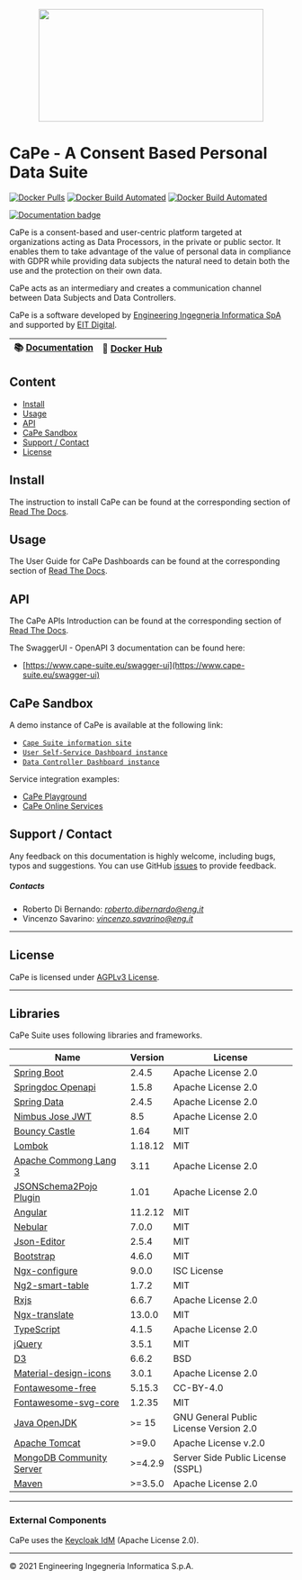 <p align="center">
<img width="400" height="200" src="https://www.cape-suite.eu/cape-dashboard/assets/images/app/cape-logo.png">
</p>

# CaPe - A Consent Based Personal Data Suite

[![Docker Pulls](https://img.shields.io/docker/pulls/capesuite/account-manager)](https://hub.docker.com/r/capesuite/account-manager)
[![Docker Build Automated](https://img.shields.io/docker/cloud/automated/capesuite/account-manager)](https://hub.docker.com/r/capesuite/account-manager)
[![Docker Build Automated](https://img.shields.io/docker/cloud/build/capesuite/account-manager)](https://hub.docker.com/r/capesuite/account-manager)

[![Documentation badge](https://img.shields.io/readthedocs/cape-suite)](https://cape-suite.readthedocs.io/)

CaPe is a consent-based and user-centric platform targeted at organizations acting as Data Processors, in the private or public sector. It enables them to take advantage of the value of personal data in compliance with GDPR while providing data subjects the natural need to detain both the use and the protection on their own data.

CaPe acts as an intermediary and creates a communication channel between Data Subjects and Data Controllers.

CaPe is a software developed by
[Engineering Ingegneria Informatica SpA](http://www.eng.it) and supported by [EIT Digital](https://www.eitdigital.eu/).

| :books: [Documentation](https://cape-suite.readthedocs.io/) | :whale: [Docker Hub](https://hub.docker.com/u/capesuite)|
|---|---|

## Content

-   [Install](#install)
-   [Usage](#usage)
-   [API](#api)
-   [CaPe Sandbox](#cape-sandbox)
-   [Support / Contact](#support)
-   [License](#license)

## Install

The instruction to install CaPe can be found at the corresponding section of
[Read The Docs](https://cape-suite.readthedocs.io/en/latest/install).

## Usage

The User Guide for CaPe Dashboards can be found at the corresponding section of
[Read The Docs](https://cape-suite.readthedocs.io/en/latest/dashboards/user-dashboard/).

## API

The CaPe APIs Introduction can be found at the corresponding section of
[Read The Docs](https://cape-suite.readthedocs.io/en/latest/api/index.md).
  
The SwaggerUI - OpenAPI 3 documentation can be found here:

- [https://www.cape-suite.eu/swagger-ui](https://www.cape-suite.eu/swagger-ui)   

## CaPe Sandbox

A demo instance of CaPe is available at the following link:

-   [`Cape Suite information site`](https://www.cape-suite.eu)
-   [`User Self-Service Dashboard instance`](https://www.cape-suite.eu/cape-dashboard)
-   [`Data Controller Dashboard instance`](https://www.cape-suite.eu/cape-service-editor)


Service integration examples:

- [CaPe Playground](https://www.cape-suite.eu/cape-playground)
- [CaPe Online Services](https://www.cape-suite.eu/cape-online-services)

<a name="support"></a>

## Support / Contact

Any feedback on this documentation is highly welcome, including bugs, typos and suggestions. You can use GitHub [issues](https://github.com/OPSILab/Cape/issues)
to provide feedback.

##### Contacts

-   Roberto Di Bernando: [_roberto.dibernardo@eng.it_](mailto:robertodibernardo@eng.it)
-   Vincenzo Savarino: [_vincenzo.savarino@eng.it_](mailto:vincenzo.savarino@eng.it)

---

## License

CaPe is licensed under [AGPLv3 License](./LICENSE).

---
## Libraries

CaPe Suite uses following libraries and frameworks.

| Name                                                                                    | Version       | License                           |
|-----------------------------------------------------------------------------------------|---------------|-----------------------------------|
| [Spring Boot](https://spring.io/projects/spring-boot)                                   | 2.4.5         | Apache License 2.0                |
| [Springdoc Openapi](https://springdoc.org)                                              | 1.5.8         | Apache License 2.0                |
| [Spring Data](https://spring.io/projects/spring-data)                                   | 2.4.5         | Apache License 2.0                |
| [Nimbus Jose JWT](https://connect2id.com/products/nimbus-jose-jwt)                      | 8.5           | Apache License 2.0                |
| [Bouncy Castle](https://www.bouncycastle.org)                                           | 1.64          | MIT                               |
| [Lombok](Nihttps://projectlombok.org/)                                                  | 1.18.12       | MIT                               |
| [Apache Commong Lang 3](https://commons.apache.org)                                     | 3.11          | Apache License 2.0                |
| [JSONSchema2Pojo Plugin](http://jsonschema2pojo.org)                                    | 1.01          | Apache License 2.0                |
| [Angular](angular.io)                                                                   | 11.2.12       | MIT                               |
| [Nebular](https://akveo.github.io/nebular)                                              | 7.0.0         | MIT                               |
| [Json-Editor](https://github.com/json-editor/json-editor)                               | 2.5.4         | MIT                               |
| [Bootstrap](https://getbootstrap.com )                                                  | 4.6.0         | MIT                               |
| [Ngx-configure](https://github.com/catrielmuller/ngx-configure)                         | 9.0.0         | ISC License                       |
| [Ng2-smart-table](https://akveo.github.io/ng2-smart-table)                              | 1.7.2         | MIT                               |
| [Rxjs](https://rxjs.dev/guide/overview)                                                 | 6.6.7         | Apache License 2.0                |
| [Ngx-translate](http://www.ngx-translate.com/)                                          | 13.0.0        | MIT                               |
| [TypeScript](https://www.typescriptlang.org)                                            | 4.1.5         | Apache License 2.0                |
| [jQuery](jquery.com)                                                                    | 3.5.1         | MIT                               |
| [D3](https://d3js.org)                                                                  | 6.6.2         | BSD                               |
| [Material-design-icons](https://github.com/google/material-design-icons)                | 3.0.1         | Apache License 2.0                |
| [Fontawesome-free](https://fontawesome.com)                                             | 5.15.3        | CC-BY-4.0                         |
| [Fontawesome-svg-core](https://www.npmjs.com/package/@fortawesome/fontawesome-svg-core) | 1.2.35        | MIT                               |                                                                  |               |                                   |
| [Java OpenJDK](https://openjdk.java.net/)                                                                      | >= 15                 | GNU General Public License Version 2.0  |
| [Apache Tomcat](https://tomcat.apache.org)                                                                     | >=9.0                | Apache License v.2.0                    |
| [MongoDB Community Server](www.mongodb.com)                                                                    | >=4.2.9              | Server Side Public License (SSPL)       |
| [Maven](https://maven.apache.org)                                                                              | >=3.5.0              | Apache License 2.0                      |
---
### External Components

CaPe uses the [Keycloak IdM](https://www.keycloak.org/) (Apache License 2.0).

---


© 2021 Engineering Ingegneria Informatica S.p.A.
